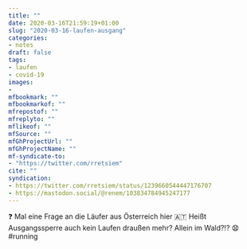 ```yaml
---
title: ""
date: 2020-03-16T21:59:19+01:00
slug: "2020-03-16-laufen-ausgang"
categories:
- notes
draft: false
tags:
- laufen
- covid-19
images:
-
mfbookmark: ""
mfbookmarkof: ""
mfrepostof: ""
mfreplyto: ""
mflikeof: ""
mfSource: ""
mfGhProjectUrl: ""
mfGhProjectName: ""
mf-syndicate-to:
- "https://twitter.com/rretsiem"
cite: ""
syndication:
- https://twitter.com/rretsiem/status/1239660544447176707
- https://mastodon.social/@renem/103834784945247177
---
```


:question: Mal eine Frage an die Läufer aus Österreich hier :austria: Heißt Ausgangssperre auch kein Laufen draußen mehr? Allein im Wald?!? :anguished:
#running